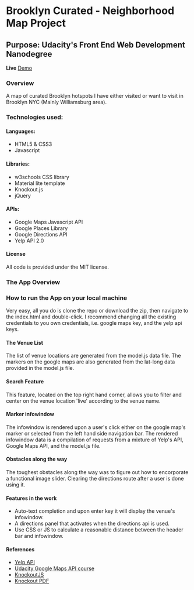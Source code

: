 # Brooklyn Curated - Neighborhood Map Project
## Purpose: Udacity's Front End Web Development Nanodegree

**Live** [Demo](https://iamwill123.github.io/Brooklyn-Curated-Map-Project/)

### Overview
A map of curated Brooklyn hotspots I have either visited or want to visit in Brooklyn NYC (Mainly Williamsburg area).

### Technologies used:

#### Languages:
- HTML5 & CSS3
- Javascript

#### Libraries:
- w3schools CSS library
- Material lite template
- Knockout.js
- jQuery

#### APIs:
- Google Maps Javascript API
- Google Places Library
- Google Directions API
- Yelp API 2.0

#### License
All code is provided under the MIT license.

### The App Overview

### How to run the App on your local machine
Very easy, all you do is clone the repo or download the zip, then navigate to the index.html and double-click.
I recommend changing all the existing credentials to you own credentials, i.e. google maps key, and the yelp api keys.

#### The Venue List
The list of venue locations are generated from the model.js data file. The markers on the google maps are also generated from the lat-long data provided in the model.js file.

#### Search Feature
This feature, located on the top right hand corner, allows you to filter and center on the venue location 'live' according to the venue name.

#### Marker infowindow
The infowindow is rendered upon a user's click either on the google map's marker or selected from the left hand side navigation bar. The rendered infowindow data is a compilation of requests from a mixture of Yelp's API, Google Maps API, and the model.js file.

#### Obstacles along the way
The toughest obstacles along the way was to figure out how to encorporate a functional image slider. Clearing the directions route after a user is done using it.

#### Features in the work
- Auto-text completion and upon enter key it will display the venue's infowindow.
- A directions panel that activates when the directions api is used.
- Use CSS or JS to calculate a reasonable distance between the header bar and infowindow.

#### References
- [Yelp API](https://www.yelp.com/developers/documentation/v2/authentication)
- [Udacity Google Maps API course](https://www.udacity.com/course/google-maps-apis--ud864)
- [KnockoutJS](http://knockoutjs.com/)
- [Knockout PDF](http://files.cnblogs.com/files/artech/knockout.pdf)


